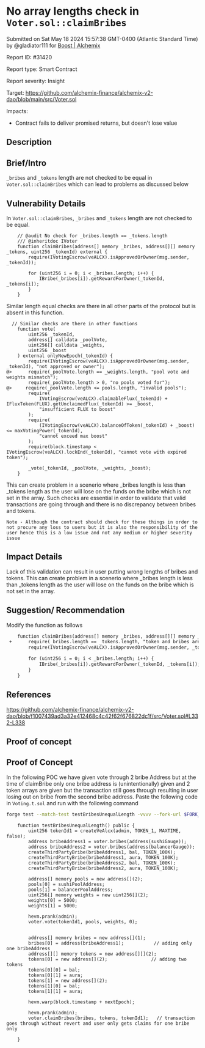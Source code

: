 
# No array lengths check in `Voter.sol::claimBribes`

Submitted on Sat May 18 2024 15:57:38 GMT-0400 (Atlantic Standard Time) by @gladiator111 for [Boost | Alchemix](https://immunefi.com/bounty/alchemix-boost/)

Report ID: #31420

Report type: Smart Contract

Report severity: Insight

Target: https://github.com/alchemix-finance/alchemix-v2-dao/blob/main/src/Voter.sol

Impacts:
- Contract fails to deliver promised returns, but doesn't lose value

## Description
## Brief/Intro
`_bribes` and `_tokens` length are not checked to be equal in `Voter.sol::claimBribes` which can lead to problems as discussed below

## Vulnerability Details
In `Voter.sol::claimBribes`, `_bribes` and `_tokens` length are not checked to be equal. 
```solidity
    // @audit No check for _bribes.length == _tokens.length
    /// @inheritdoc IVoter
    function claimBribes(address[] memory _bribes, address[][] memory _tokens, uint256 _tokenId) external {
        require(IVotingEscrow(veALCX).isApprovedOrOwner(msg.sender, _tokenId));

        for (uint256 i = 0; i < _bribes.length; i++) {
            IBribe(_bribes[i]).getRewardForOwner(_tokenId, _tokens[i]);
        }
    }
```
Similar length equal checks are there in all other parts of the protocol but is absent in this function. 
```solidity
  // Similar checks are there in other functions
    function vote(
        uint256 _tokenId,
        address[] calldata _poolVote,
        uint256[] calldata _weights,
        uint256 _boost
    ) external onlyNewEpoch(_tokenId) {
        require(IVotingEscrow(veALCX).isApprovedOrOwner(msg.sender, _tokenId), "not approved or owner");
@>      require(_poolVote.length == _weights.length, "pool vote and weights mismatch");
        require(_poolVote.length > 0, "no pools voted for");
@>     require(_poolVote.length <= pools.length, "invalid pools");
        require(
            IVotingEscrow(veALCX).claimableFlux(_tokenId) + IFluxToken(FLUX).getUnclaimedFlux(_tokenId) >= _boost,
            "insufficient FLUX to boost"
        );
        require(
            (IVotingEscrow(veALCX).balanceOfToken(_tokenId) + _boost) <= maxVotingPower(_tokenId),
            "cannot exceed max boost"
        );
        require(block.timestamp < IVotingEscrow(veALCX).lockEnd(_tokenId), "cannot vote with expired token");

        _vote(_tokenId, _poolVote, _weights, _boost);
    }
```
This can create problem in a scenerio where _bribes length is less than _tokens length as the user will lose on the funds on the bribe which is not set in the array. Such checks are essential in order to validate that valid transactions are going through and there is no discrepancy between bribes and tokens.           
                                                                                           
`Note - Although the contract should check for these things in order to not procure any loss to users but it is also the responsibility of the user hence this is a low issue and not any medium or higher severity issue`
## Impact Details
Lack of this validation can result in user putting wrong lengths of bribes and tokens. This can create problem in a scenerio where _bribes length is less than _tokens length as the user will lose on the funds on the bribe which is not set in the array.

## Suggestion/ Recommendation
Modify the function as follows 
```diff
    function claimBribes(address[] memory _bribes, address[][] memory _tokens, uint256 _tokenId) external {
 +      require(_bribes.length == _tokens.length, "token and bribes are not the same length");
        require(IVotingEscrow(veALCX).isApprovedOrOwner(msg.sender, _tokenId));

        for (uint256 i = 0; i < _bribes.length; i++) {
            IBribe(_bribes[i]).getRewardForOwner(_tokenId, _tokens[i]);
        }
    }
```
## References
https://github.com/alchemix-finance/alchemix-v2-dao/blob/f1007439ad3a32e412468c4c42f62f676822dc1f/src/Voter.sol#L332-L338

        
## Proof of concept
## Proof of Concept
In the  following POC we have given vote through 2 bribe Address but at the time of claimBribe only one bribe address is (unintentionally) given and 2 token arrays are given but the transaction still goes through resulting in user losing out on bribe from the second bribe address.
Paste the following code in `Voting.t.sol` and run with the following command
```bash
forge test --match-test testBribesUnequalLength -vvvv --fork-url $FORK_URL
```
```solidity
    function testBribesUnequalLength() public {
        uint256 tokenId1 = createVeAlcx(admin, TOKEN_1, MAXTIME, false);
        address bribeAddress1 = voter.bribes(address(sushiGauge));
        address bribeAddress2 = voter.bribes(address(balancerGauge));
        createThirdPartyBribe(bribeAddress1, bal, TOKEN_100K);
        createThirdPartyBribe(bribeAddress1, aura, TOKEN_100K);
        createThirdPartyBribe(bribeAddress2, bal, TOKEN_100K);
        createThirdPartyBribe(bribeAddress2, aura, TOKEN_100K);

        address[] memory pools = new address[](2);
        pools[0] = sushiPoolAddress;
        pools[1] = balancerPoolAddress;
        uint256[] memory weights = new uint256[](2);
        weights[0] = 5000;
        weights[1] = 5000;

        hevm.prank(admin);
        voter.vote(tokenId1, pools, weights, 0);


        address[] memory bribes = new address[](1);
        bribes[0] = address(bribeAddress1);           // adding only one bribeAddress
        address[][] memory tokens = new address[][](2);
        tokens[0] = new address[](2);                // adding two tokens
        tokens[0][0] = bal;
        tokens[0][1] = aura;
        tokens[1] = new address[](2);
        tokens[1][0] = bal;
        tokens[1][1] = aura;

        hevm.warp(block.timestamp + nextEpoch);

        hevm.prank(admin);
        voter.claimBribes(bribes, tokens, tokenId1);   // transaction goes through without revert and user only gets claims for one bribe only

    }
```